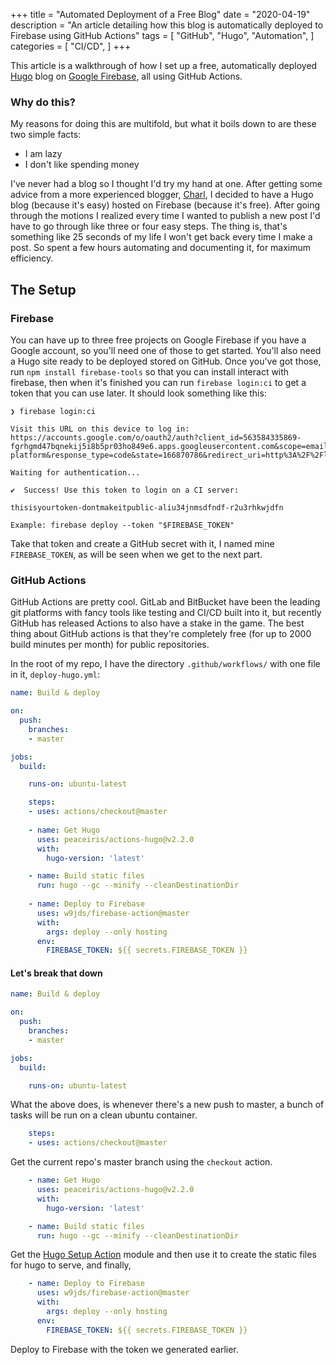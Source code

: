 +++
title = "Automated Deployment of a Free Blog"
date = "2020-04-19"
description = "An article detailing how this blog is automatically deployed to Firebase using GitHub Actions"
tags = [
    "GitHub",
    "Hugo",
    "Automation",
]
categories = [
    "CI/CD",
]
+++

This article is a walkthrough of how I set up a free, automatically deployed [Hugo](https://gohugo.io/) blog on [Google Firebase](https://firebase.google.com/), all using GitHub Actions.
<!--more-->

### Why do this?

My reasons for doing this are multifold, but what it boils down to are these two simple facts:
* I am lazy
* I don't like spending money

I've never had a blog so I thought I'd try my hand at one. After getting some advice from a more experienced blogger, [Charl](https://cpbotha.net/), I decided to have a Hugo blog (because it's easy) hosted on Firebase (because it's free). After going through the motions I realized every time I wanted to publish a new post I'd have to go through like three or four easy steps. The thing is, that's something like 25 seconds of my life I won't get back every time I make a post. So spent a few hours automating and documenting it, for maximum efficiency.

## The Setup

### Firebase

You can have up to three free projects on Google Firebase if you have a Google account, so you'll need one of those to get started. You'll also need a Hugo site ready to be deployed stored on GitHub. Once you've got those, run `npm install firebase-tools` so that you can install interact with firebase, then when it's finished you can run `firebase login:ci` to get a token that you can use later. It should look something like this:
```console
❯ firebase login:ci

Visit this URL on this device to log in:
https://accounts.google.com/o/oauth2/auth?client_id=563584335869-fgrhgmd47bqnekij5i8b5pr03ho849e6.apps.googleusercontent.com&scope=email%20openid%20https%3A%2F%2Fwww.googleapis.com%2Fauth%2Fcloudplatformprojects.readonly%20https%3A%2F%2Fwww.googleapis.com%2Fauth%2Ffirebase%20https%3A%2F%2Fwww.googleapis.com%2Fauth%2Fcloud-platform&response_type=code&state=166870786&redirect_uri=http%3A%2F%2Flocalhost%3A9005

Waiting for authentication...

✔  Success! Use this token to login on a CI server:

thisisyourtoken-dontmakeitpublic-aliu34jnmsdfndf-r2u3rhkwjdfn

Example: firebase deploy --token "$FIREBASE_TOKEN"
```

Take that token and create a GitHub secret with it, I named mine `FIREBASE_TOKEN`, as will be seen when we get to the next part.

### GitHub Actions

GitHub Actions are pretty cool. GitLab and BitBucket have been the leading git platforms with fancy tools like testing and CI/CD built into it, but recently GitHub has released Actions to also have a stake in the game. The best thing about GitHub actions is that they're completely free (for up to 2000 build minutes per month) for public repositories.

In the root of my repo, I have the directory `.github/workflows/` with one file in it, `deploy-hugo.yml`:
```yaml
name: Build & deploy

on:
  push:
    branches: 
    - master

jobs:
  build:

    runs-on: ubuntu-latest

    steps:
    - uses: actions/checkout@master
      
    - name: Get Hugo
      uses: peaceiris/actions-hugo@v2.2.0
      with:
        hugo-version: 'latest'

    - name: Build static files
      run: hugo --gc --minify --cleanDestinationDir
      
    - name: Deploy to Firebase
      uses: w9jds/firebase-action@master
      with:
        args: deploy --only hosting
      env:
        FIREBASE_TOKEN: ${{ secrets.FIREBASE_TOKEN }}
```

#### Let's break that down

```yaml
name: Build & deploy

on:
  push:
    branches: 
    - master

jobs:
  build:

    runs-on: ubuntu-latest
```
What the above does, is whenever there's a new push to master, a bunch of tasks will be run on a clean ubuntu container.

```yaml
    steps:
    - uses: actions/checkout@master
```
Get the current repo's master branch using the `checkout` action.

```yaml
    - name: Get Hugo
      uses: peaceiris/actions-hugo@v2.2.0
      with:
        hugo-version: 'latest'

    - name: Build static files
      run: hugo --gc --minify --cleanDestinationDir
```
Get the [Hugo Setup Action](https://github.com/peaceiris/actions-hugo) module and then use it to create the static files for hugo to serve, and finally,

```yaml
    - name: Deploy to Firebase
      uses: w9jds/firebase-action@master
      with:
        args: deploy --only hosting
      env:
        FIREBASE_TOKEN: ${{ secrets.FIREBASE_TOKEN }}
```
Deploy to Firebase with the token we generated earlier.
